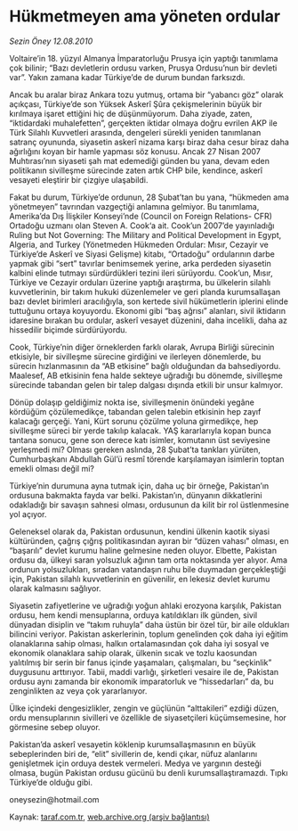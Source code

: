 # Hükmetmeyen ama yöneten ordular

*Sezin Öney 12.08.2010*

<div class="yazi"><p>Voltaire’in 18. yüzyıl Almanya İmparatorluğu Prusya için yaptığı tanımlama çok bilinir; “Bazı devletlerin ordusu varken, Prusya Ordusu’nun bir devleti var”. Yakın zamana kadar Türkiye’de de durum bundan farksızdı.</p>
<p>Ancak bu aralar biraz Ankara tozu yutmuş, ortama bir “yabancı göz” olarak açıkçası, Türkiye’de son Yüksek Askerî Şûra çekişmelerinin büyük bir kırılmaya işaret ettiğini hiç de düşünmüyorum. Daha ziyade, zaten, “iktidardaki muhalefetten”, gerçekten iktidar olmaya doğru evrilen AKP ile Türk Silahlı Kuvvetleri arasında, dengeleri sürekli yeniden tanımlanan satranç oyununda, siyasetin askerî nizama karşı biraz daha cesur biraz daha ağırlığını koyan bir hamle yapması söz konusu. Ancak 27 Nisan 2007 Muhtırası’nın siyaseti şah mat edemediği günden bu yana, devam eden politikanın sivilleşme sürecinde zaten artık CHP bile, kendince, askerî vesayeti eleştirir bir çizgiye ulaşabildi.</p>
<p>Fakat bu durum, Türkiye’de ordunun, 28 Şubat’tan bu yana, “hükmeden ama yönetmeyen” tavrından vazgeçtiği anlamına gelmiyor. Bu tanımlama, Amerika’da Dış İlişkiler Konseyi’nde (Council on Foreign Relations- CFR) Ortadoğu uzmanı olan Steven A. Cook‘a ait. Cook’un 2007’de yayınladığı Ruling but Not Governing: The Military and Political Development in Egypt, Algeria, and Turkey (Yönetmeden Hükmeden Ordular: Mısır, Cezayir ve Türkiye’de Askerî ve Siyasi Gelişme) kitabı, “Ortadoğu” ordularının darbe yapmak gibi “sert” tavırlar benimsemek yerine, arka perdeden siyasetin kalbini elinde tutmayı sürdürdükleri tezini ileri sürüyordu. Cook’un, Mısır, Türkiye ve Cezayir orduları üzerine yaptığı araştırma, bu ülkelerin silahlı kuvvetlerinin, bir takım hukuki düzenlemeler ve geri planda kurumsallaşan bazı devlet birimleri aracılığıyla, son kertede sivil hükümetlerin iplerini elinde tuttuğunu ortaya koyuyordu. Ekonomi gibi “baş ağrısı” alanları, sivil iktidarın idaresine bırakan bu ordular, askerî vesayet düzenini, daha incelikli, daha az hissedilir biçimde sürdürüyordu.</p>
<p>Cook, Türkiye’nin diğer örneklerden farklı olarak, Avrupa Birliği sürecinin etkisiyle, bir sivilleşme sürecine girdiğini ve ilerleyen dönemlerde, bu sürecin hızlanmasının da “AB etkisine” bağlı olduğundan da bahsediyordu. Maalesef, AB etkisinin fena halde sekteye uğradığı bu dönemde, sivilleşme sürecinde tabandan gelen bir talep dalgası dışında etkili bir unsur kalmıyor.</p>
<p>Dönüp dolaşıp geldiğimiz nokta ise, sivilleşmenin önündeki yegâne kördüğüm çözülemedikçe, tabandan gelen talebin etkisinin hep zayıf kalacağı gerçeği. Yani, Kürt sorunu çözülme yoluna girmedikçe, hep sivilleşme süreci bir yerde takılıp kalacak. YAŞ kararlarıyla kopan bunca tantana sonucu, gene son derece katı isimler, komutanın üst seviyesine yerleşmedi mi? Olması gereken aslında, 28 Şubat’ta tankları yürüten, Cumhurbaşkanı Abdullah Gül’ü resmî törende karşılamayan isimlerin toptan emekli olması değil mi?</p>
<p>Türkiye’nin durumuna ayna tutmak için, daha uç bir örneğe, Pakistan’ın ordusuna bakmakta fayda var belki. Pakistan’ın, dünyanın dikkatlerini odakladığı bir savaşın sahnesi olması, ordusunun da kilit bir rol üstlenmesine yol açıyor.</p>
<p>Geleneksel olarak da, Pakistan ordusunun, kendini ülkenin kaotik siyasi kültüründen, çağrış çığrış politikasından ayıran bir “düzen vahası” olması, en “başarılı” devlet kurumu haline gelmesine neden oluyor. Elbette, Pakistan ordusu da, ülkeyi saran yolsuzluk ağının tam orta noktasında yer alıyor. Ama ordunun yolsuzlukları, sıradan vatandaşın ruhu bile duymadan gerçekleştiği için, Pakistan silahlı kuvvetlerinin en güvenilir, en lekesiz devlet kurumu olarak kalmasını sağlıyor.</p>
<p>Siyasetin zafiyetlerine ve uğradığı yoğun ahlaki erozyona karşılık, Pakistan ordusu, hem kendi mensuplarına, orduya katıldıkları ilk günden, sivil dünyadan disiplin ve “takım ruhuyla” daha üstün bir özel tür, bir aile oldukları bilincini veriyor. Pakistan askerlerinin, toplum genelinden çok daha iyi eğitim olanaklarına sahip olması, halkın ortalamasından çok daha iyi sosyal ve ekonomik olanaklara sahip olarak, ülkenin sıcak ve tozlu kaosundan yalıtılmış bir serin bir fanus içinde yaşamaları, çalışmaları, bu “seçkinlik” duygusunu arttırıyor. Tabii, maddi varlığı, şirketleri vesaire ile de, Pakistan ordusu aynı zamanda bir ekonomik imparatorluk ve “hissedarları” da, bu zenginlikten az veya çok yararlanıyor.</p>
<p>Ülke içindeki dengesizlikler, zengin ve güçlünün “alttakileri” ezdiği düzen, ordu mensuplarının sivilleri ve özellikle de siyasetçileri küçümsemesine, hor görmesine sebep oluyor.</p>
<p>Pakistan’da askerî vesayetin köklenip kurumsallaşmasının en büyük sebeplerinden biri de, “elit” sivillerin de, kendi çıkar, nüfuz alanlarını genişletmek için orduya destek vermeleri. Medya ve yargının desteği olmasa, bugün Pakistan ordusu gücünü bu denli kurumsallaştıramazdı. Tıpkı Türkiye’de olduğu gibi.</p>
<p>oneysezin@hotmail.com</p></div>

Kaynak: [taraf.com.tr](http://www.taraf.com.tr:80/sezin-oney/makale-hukmetmeyen-ama-yoneten-ordular.htm), [web.archive.org (arşiv bağlantısı)](http://web.archive.org/web/20100815045055/http://www.taraf.com.tr:80/sezin-oney/makale-hukmetmeyen-ama-yoneten-ordular.htm)
